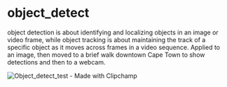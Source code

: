 # object_detect
object detection is about identifying and localizing objects in an image or video frame, while object tracking is about maintaining the track of a specific object as it moves across frames in a video sequence. Applied to an image, then moved to a brief walk downtown Cape Town to show detections and then to a webcam.

![Object_detect_test - Made with Clipchamp](https://github.com/chrisjcroall/object_detect/assets/126267745/317fc0e0-7bc9-44aa-aa4e-9072f1073c73)
